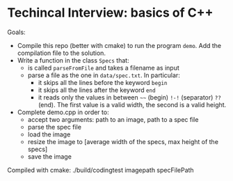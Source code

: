 # Techincal Interview: basics of C++

Goals: 

- Compile this repo (better with cmake) to run the program ```demo```. Add the compilation file to the solution.
- Write a function in the class ```Specs``` that:
    - is called ```parseFromFile``` and takes a filename as input
    - parse a file as the one in ```data/spec.txt```. In particular:
        - it skips all the lines before the keyword ```begin```
        - it skips all the lines after the keyword ```end```
        - it reads only the values in between  ```~~``` (begin) ```!-!``` (separator) ```??``` (end). The first value is a valid width, the second is a valid height.
- Complete demo.cpp in order to:
    - accept two arguments: path to an image, path to a spec file
    - parse the spec file
    - load the image
    - resize the image to [average width of the specs, max height of the specs]
    - save the image

Compiled with cmake: ./build/codingtest imagepath specFilePath

